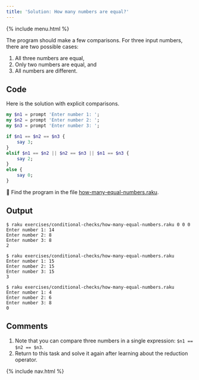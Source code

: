 ```yaml
---
title: 'Solution: How many numbers are equal?'
---
```


{% include menu.html %}

The program should make a few comparisons. For three input numbers, there are two possible cases:

1. All three numbers are equal,
1. Only two numbers are equal, and
1. All numbers are different.

## Code

Here is the solution with explicit comparisons.

```raku
my $n1 = prompt 'Enter number 1: ';
my $n2 = prompt 'Enter number 2: ';
my $n3 = prompt 'Enter number 3: ';

if $n1 == $n2 == $n3 {
    say 3;
}
elsif $n1 == $n2 || $n2 == $n3 || $n1 == $n3 {
    say 2;
}
else {
    say 0;
}
```

🦋 Find the program in the file [how-many-equal-numbers.raku](https://github.com/ash/raku-course/blob/master/essentials/conditional-checks/how-many-equal-numbers.raku).

## Output

```console
$ raku exercises/conditional-checks/how-many-equal-numbers.raku 0 0 0
Enter number 1: 14
Enter number 2: 8
Enter number 3: 8
2

$ raku exercises/conditional-checks/how-many-equal-numbers.raku 
Enter number 1: 15
Enter number 2: 15
Enter number 3: 15
3

$ raku exercises/conditional-checks/how-many-equal-numbers.raku 
Enter number 1: 4
Enter number 2: 6
Enter number 3: 8
0
```

## Comments

1. Note that you can compare three numbers in a single expression: `$n1 == $n2 == $n3`.
1. Return to this task and solve it again after learning about the reduction operator.

{% include nav.html %}

